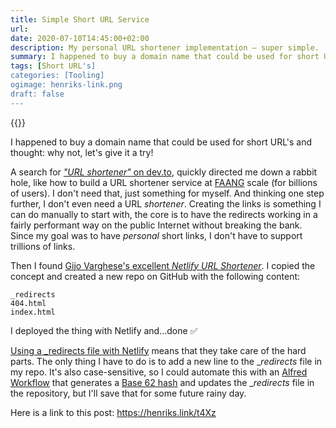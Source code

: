 ```yaml
---
title: Simple Short URL Service
url: 
date: 2020-07-10T14:45:00+02:00
description: My personal URL shortener implementation – super simple.
summary: I happened to buy a domain name that could be used for short URL's and thought – why not, let's give it a try!
tags: [Short URL's]
categories: [Tooling]
ogimage: henriks-link.png
draft: false  
---
```


{{<post-image image="henriks-link.png" width="500" />}}

I happened to buy a domain name that could be used for short URL's and thought: why not, let's give it a try!

A search for [_"URL shortener"_ on dev.to][1], quickly directed me down a rabbit hole, like how to build a URL shortener service at [FAANG][2] scale (for billions of users). I don't need that, just something for myself. And thinking one step further, I don't even need a URL _shortener_. Creating the links is something I can do manually to start with, the core is to have the redirects working in a fairly performant way on the public Internet without breaking the bank. Since my goal was to have _personal_ short links, I don't have to support trillions of links.

Then I found [Gijo Varghese's excellent _Netlify URL Shortener_][3]. I copied the concept and created a new repo on GitHub with the following content:

```
_redirects
404.html
index.html
```

I deployed the thing with Netlify and...done ✅ 

[Using a _redirects file with Netlify][4] means that they take care of the hard parts. The only thing I have to do is to add a new line to the __redirects_ file in my repo. It's also case-sensitive, so I could automate this with an [Alfred Workflow][5] that generates a [Base 62 hash][6] and updates the __redirects_ file in the repository, but I'll save that for some future rainy day.

Here is a link to this post: https://henriks.link/t4Xz

[1]: https://dev.to/search?q=url%20shortener
[2]: https://www.investopedia.com/terms/f/faang-stocks.asp
[3]: https://github.com/gijo-varghese/netlify-url-shortener
[4]: https://docs.netlify.com/routing/redirects/
[5]: https://www.alfredapp.com/workflows/
[6]: https://www.kerstner.at/2012/07/shortening-strings-using-base-62-encoding/